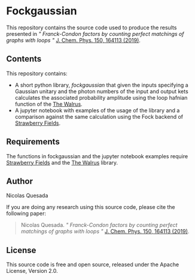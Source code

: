 

#  Fockgaussian

This repository contains the source code used to produce the results presented in *"
Franck-Condon factors by counting perfect matchings of graphs with loops
"* [J. Chem. Phys. 150, 164113 (2019)](https://aip.scitation.org/doi/10.1063/1.5086387).

## Contents

This repository contains:

* A short python library, *fockgaussian* that given the inputs specifying a Gaussian unitary and the photon numbers of the input and output kets calculates the associated probability amplitude using the loop hafnian function of the [The Walrus](https://github.com/XanaduAI/thewalrus).
* A jupyter notebook with examples of the usage of the library and a comparison against the same calculation using the Fock backend of [Strawberry Fields](https://github.com/XanaduAI/strawberryfields).

## Requirements

The functions in fockgaussian and the jupyter notebook examples require [Strawberry Fields](https://github.com/XanaduAI/strawberryfields) and the [The Walrus](https://github.com/XanaduAI/thewalrus) library.

## Author

Nicolas Quesada

If you are doing any research using this source code, please cite the following paper:

> Nicolas Quesada.  *"
Franck-Condon factors by counting perfect matchings of graphs with loops
"* [J. Chem. Phys. 150, 164113 (2019)](https://aip.scitation.org/doi/10.1063/1.5086387).

## License

This source code is free and open source, released under the Apache License, Version 2.0.
